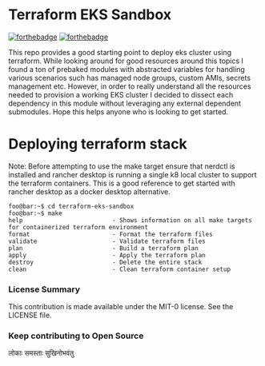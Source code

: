 
# Terraform EKS Sandbox
[![forthebadge](http://forthebadge.com/images/badges/built-with-love.svg)](http://forthebadge.com)
 [![forthebadge](https://forthebadge.com/images/badges/open-source.svg)](https://forthebadge.com)

This repo provides a good starting point to deploy eks cluster using terraform. While looking around for good resources around this topics I found a ton of prebaked modules with abstracted variables for handling various scenarios such has managed node groups, custom AMIs, secrets management etc. However, in order to really understand all the resources needed to provision a working EKS cluster I decided to dissect each dependency in this module without leveraging any external dependent submodules. Hope this helps anyone who is looking to get started.

# Deploying terraform stack
Note: Before attempting to use the make target ensure that nerdctl is installed and rancher desktop is running a single k8 local cluster to support the terraform containers. This is a good reference to get started with rancher desktop as a docker desktop alternative.
```console
foo@bar:~$ cd terraform-eks-sandbox
foo@bar:~$ make
help                         - Shows information on all make targets for containerized terraform environment
format                       - Format the terraform files
validate                     - Validate terraform files
plan                         - Build a terraform plan
apply                        - Apply the terraform plan
destroy                      - Delete the entire stack
clean                        - Clean terraform container setup
```

### License Summary
This contribution is made available under the MIT-0 license. See the LICENSE file.

### Keep contributing to Open Source
लोकाः समस्ताः सुखिनोभवंतु
